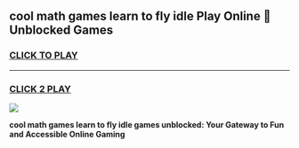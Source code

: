 
## cool math games learn to fly idle Play Online 👋 Unblocked Games
<h3>
<a href="https://news.freeplayer.one?title=cool_math_games_learn_to_fly_idle&ref=17CMG">CLICK TO PLAY</a></h3>
<hr>

<h3>
<a href="https://news.freeplayer.one?title=cool_math_games_learn_to_fly_idle&ref=17CMG">CLICK 2 PLAY</a>
  
</h3>

<a href="https://news.freeplayer.one?title=cool_math_games_learn_to_fly_idle&ref=17CMG/"><img src="https://clearcache.store/games.png"></a>


**cool math games learn to fly idle games unblocked: Your Gateway to Fun and Accessible Online Gaming**
